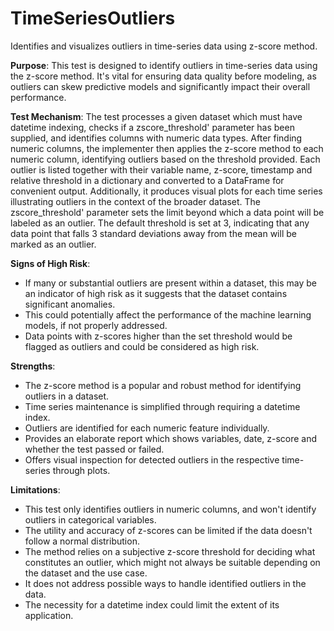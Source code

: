 # TimeSeriesOutliers

Identifies and visualizes outliers in time-series data using z-score method.

**Purpose**: This test is designed to identify outliers in time-series data using the z-score method. It's vital
for ensuring data quality before modeling, as outliers can skew predictive models and significantly impact their
overall performance.

**Test Mechanism**: The test processes a given dataset which must have datetime indexing, checks if a
zscore_threshold' parameter has been supplied, and identifies columns with numeric data types. After finding
numeric columns, the implementer then applies the z-score method to each numeric column, identifying outliers based
on the threshold provided. Each outlier is listed together with their variable name, z-score, timestamp and
relative threshold in a dictionary and converted to a DataFrame for convenient output. Additionally, it produces
visual plots for each time series illustrating outliers in the context of the broader dataset. The
zscore_threshold' parameter sets the limit beyond which a data point will be labeled as an outlier. The default
threshold is set at 3, indicating that any data point that falls 3 standard deviations away from the mean will be
marked as an outlier.

**Signs of High Risk**:
- If many or substantial outliers are present within a dataset, this may be an indicator of high risk as it
suggests that the dataset contains significant anomalies.
- This could potentially affect the performance of the machine learning models, if not properly addressed.
- Data points with z-scores higher than the set threshold would be flagged as outliers and could be considered as
high risk.

**Strengths**:
- The z-score method is a popular and robust method for identifying outliers in a dataset.
- Time series maintenance is simplified through requiring a datetime index.
- Outliers are identified for each numeric feature individually.
- Provides an elaborate report which shows variables, date, z-score and whether the test passed or failed.
- Offers visual inspection for detected outliers in the respective time-series through plots.

**Limitations**:
- This test only identifies outliers in numeric columns, and won't identify outliers in categorical variables.
- The utility and accuracy of z-scores can be limited if the data doesn't follow a normal distribution.
- The method relies on a subjective z-score threshold for deciding what constitutes an outlier, which might not
always be suitable depending on the dataset and the use case.
- It does not address possible ways to handle identified outliers in the data.
- The necessity for a datetime index could limit the extent of its application.